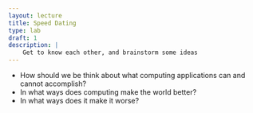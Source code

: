 ```yaml
---
layout: lecture
title: Speed Dating
type: lab
draft: 1
description: |
    Get to know each other, and brainstorm some ideas
---
```


* How should we be think about what computing applications can and cannot accomplish? 
* In what ways does computing make the world better? 
* In what ways does it make it worse?